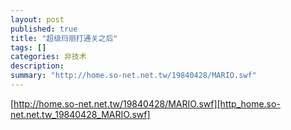 ```yaml
---
layout: post
published: true
title: "超级玛丽打通关之后"
tags: []
categories: 非技术    
description: 
summary: "http://home.so-net.net.tw/19840428/MARIO.swf"
---
```

[http://home.so-net.net.tw/19840428/MARIO.swf][http_home.so-net.net.tw_19840428_MARIO.swf]


[http_home.so-net.net.tw_19840428_MARIO.swf]: http://home.so-net.net.tw/19840428/MARIO.swf
